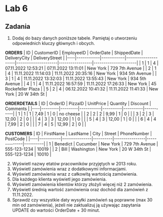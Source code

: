 # Lab 6
## Zadania
1. Dodaj do bazy danych poniższe tabele. Pamiętaj o utworzeniu odpowiednich kluczy głównych i obcych.

**ORDERS**
| ID | CustomerID | EmployeeID | OrderDate           | ShippedDate         | DeliveryCity    | DeliveryStreet       |
|----|------------|------------|---------------------|---------------------|-----------------|----------------------|
| 1  | 1          | 4          | 07.11.2022 12:53:21 | 07.11.2022 13:11:01 |  New York       | 729 7th Avenue       |
| 2  | 1          | 4          | 11.11.2022 11:14:03 | 11.11.2022 20:35:16 |  New York       | 934 5th Avenue       |
| 3  | 1          | 4          | 11.11.2022 13:32:03 | 11.11.2022 13:55:43 |  New York       | 934 5th Avenue       |
| 4  | 1          | 4          | 11.11.2022 16:57:59 | 11.11.2022 17:26:33 |  New York       | 45 Rockefeller Plaza |
| 5  | 2          | 4          | 06.12.2022 10:41:32 | 11.11.2022 11:41:33 |  New York       | 20 W 34th St         |

**ORDERDETAILS**
| ID | OrderID | PizzaID | UnitPrice | Quantity | Discount | Comments  | 
|----|---------|---------|-----------|----------|----------|-----------|
| 1  | 1       | 1       |  7,49     | 1        |  0       | no cheese |
| 2  | 2       | 2       |  9,99     | 1        |  0       |           |
| 3  | 2       | 3       |  12,00    | 2        |  0       |           |
| 4  | 3       | 3       |  12,00    | 1        |  0       |           |
| 5  | 4       | 3       |  12,00    | 1        |  0       |           |
| 6  | 4       | 4       |  7,99     | 2        |  0       |           |
| 7  | 4       | 5       |  12,99    | 2        |  0       |           |


**CUSTOMERS**
| ID | FirstName | LastName      | City     | Street         | PhoneNumber  | PostCode |
|----|-----------|---------------|----------|----------------|--------------|----------|
| 1  | Benedict  | Cucumber      | New York | 729 7th Avenue | 555-123-1234 |  10019   |
| 2  | Bill      | Washington    | New York | 20 W 34th St   | 555-123-1234 |  10010   |

2. Wyświetl nazwy etatów pracowników przyjętych w 2013 roku.
3. Wyświetl zamówienia wraz z dodatkowymi informacjami.
4. Wyświetl zamówienia wraz z całkowitą wartością zamówienia. 
5. Dla każdego klienta wyświetl jego zamówienia. 
6. Wyświetl zamówienia klientów którzy złożyli więcej niż 2 zamówienia.
7. Wyświetl średnią wartość zamówienia oraz dochód dla zamówień z 11.11.2022.
8. Sprawdź czy wszystkie daty wysyłki zamówień są poprawne (max 30 min od zamówienia), jeżeli nie zaktualizuj ją używając zapytania UPDATE do wartości OrderDate + 30 minut.
